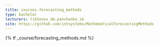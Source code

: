 ```yaml
---
title: courses.forecasting_methods
type: bachelor
lecturers: tikhonov_dm,panchenko_sk
site: https://github.com/intsystems/MathematicalForecastingMethods
---
```


{% tf _course/forecasting_methods.md %}
